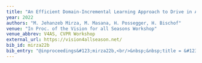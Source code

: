 ```yaml
---
title: "An Efficient Domain-Incremental Learning Approach to Drive in All Weather Conditions"
year: 2022
authors: "M. Jehanzeb Mirza, M. Masana, H. Possegger, H. Bischof"
venue: "In Proc. of the Vision for all Seasons Workshop"
venue_abbrev: V4AS, CVPR Workshop
external_url: https://vision4allseason.net/
bib_id: mirza22b
bib_entry: "@inproceedings&#123;mirza22b,<br/>&nbsp;&nbsp;title = &#123;An Efficient Domain-Incremental Learning Approach to Drive in All Weather Conditions&#125;,<br/>&nbsp;&nbsp;author = &#123;M. Jehanzeb Mirza and Marc Masana and Horst Possegger and Horst Bischof&#125;,<br/>&nbsp;&nbsp;booktitle = &#123;Proc. of the Vision for all Seasons Workshop (V4AS, CVPR Workshop)&#125;,<br/>&nbsp;&nbsp;year = &#123;2022&#125;<br/>&#125;"
---
```

